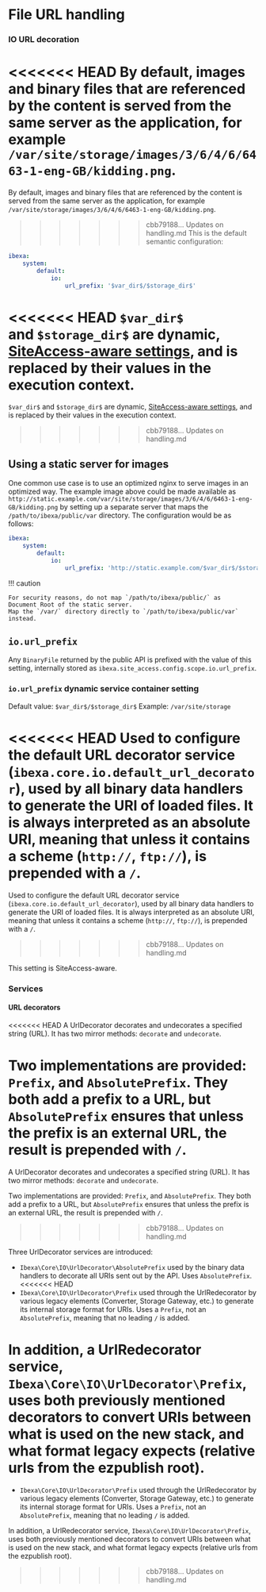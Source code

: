 # File URL handling

### IO URL decoration

<<<<<<< HEAD
By default, images and binary files that are referenced by the content is served from the same server as the application, for example `/var/site/storage/images/3/6/4/6/6463-1-eng-GB/kidding.png`.
=======
By default, images and binary files that are referenced by the content is served from the same server as the application, for example `/var/site/storage/images/3/6/4/6/6463-1-eng-GB/kidding.png`.
>>>>>>> cbb79188... Updates on handling.md
This is the default semantic configuration:

``` yaml
ibexa:
    system:
        default:
            io:
                url_prefix: '$var_dir$/$storage_dir$'
```

<<<<<<< HEAD
`$var_dir$` and `$storage_dir$` are dynamic, [SiteAccess-aware settings](../configuration.md#dynamic-settings-injection), and is replaced by their values in the execution context.
=======
`$var_dir$` and `$storage_dir$` are dynamic, [SiteAccess-aware settings](../configuration.md#dynamic-settings-injection), and is replaced by their values in the execution context.
>>>>>>> cbb79188... Updates on handling.md

## Using a static server for images

One common use case is to use an optimized nginx to serve images in an optimized way. The example image
above could be made available as `http://static.example.com/var/site/storage/images/3/6/4/6/6463-1-eng-GB/kidding.png`
by setting up a separate server that maps the `/path/to/ibexa/public/var` directory.
The configuration would be as follows:

``` yaml
ibexa:
    system:
        default:
            io:
                url_prefix: 'http://static.example.com/$var_dir$/$storage_dir$'
```

!!! caution

    For security reasons, do not map `/path/to/ibexa/public/` as
    Document Root of the static server.
    Map the `/var/` directory directly to `/path/to/ibexa/public/var` instead.

## `io.url_prefix`

Any `BinaryFile` returned by the public API is prefixed with the value of this setting, internally stored as `ibexa.site_access.config.scope.io.url_prefix`.

### `io.url_prefix` dynamic service container setting

Default value: `$var_dir$/$storage_dir$`
Example: `/var/site/storage`

<<<<<<< HEAD
Used to configure the default URL decorator service (`ibexa.core.io.default_url_decorator`), used by all binary data handlers to generate the URI of loaded files. It is always interpreted as an absolute URI, meaning that unless it contains a scheme (`http://`, `ftp://`), is prepended with a `/`.
=======
Used to configure the default URL decorator service (`ibexa.core.io.default_url_decorator`), used by all binary data handlers to generate the URI of loaded files. It is always interpreted as an absolute URI, meaning that unless it contains a scheme (`http://`, `ftp://`), is prepended with a `/`.
>>>>>>> cbb79188... Updates on handling.md

This setting is SiteAccess-aware.

### Services

#### URL decorators

<<<<<<< HEAD
A UrlDecorator decorates and undecorates a specified string (URL). It has two mirror methods: `decorate` and `undecorate`.

Two implementations are provided: `Prefix`, and `AbsolutePrefix`. They both add a prefix to a URL, but `AbsolutePrefix` ensures that unless the prefix is an external URL, the result is prepended with `/`.
=======
A UrlDecorator decorates and undecorates a specified string (URL). It has two mirror methods: `decorate` and `undecorate`.

Two implementations are provided: `Prefix`, and `AbsolutePrefix`. They both add a prefix to a URL, but `AbsolutePrefix` ensures that unless the prefix is an external URL, the result is prepended with `/`.
>>>>>>> cbb79188... Updates on handling.md

Three UrlDecorator services are introduced:

- `Ibexa\Core\IO\UrlDecorator\AbsolutePrefix` used by the binary data handlers to decorate all URIs sent out by the API. Uses `AbsolutePrefix`.
<<<<<<< HEAD
- `Ibexa\Core\IO\UrlDecorator\Prefix` used through the UrlRedecorator by various legacy elements (Converter, Storage Gateway, etc.) to generate its internal storage format for URIs. Uses a `Prefix`, not an `AbsolutePrefix`, meaning that no leading `/` is added.

In addition, a UrlRedecorator service, `Ibexa\Core\IO\UrlDecorator\Prefix`, uses both previously mentioned decorators to convert URIs between what is used on the new stack, and what format legacy expects (relative urls from the ezpublish root).
=======
- `Ibexa\Core\IO\UrlDecorator\Prefix` used through the UrlRedecorator by various legacy elements (Converter, Storage Gateway, etc.) to generate its internal storage format for URIs. Uses a `Prefix`, not an `AbsolutePrefix`, meaning that no leading `/` is added.

In addition, a UrlRedecorator service, `Ibexa\Core\IO\UrlDecorator\Prefix`, uses both previously mentioned decorators to convert URIs between what is used on the new stack, and what format legacy expects (relative urls from the ezpublish root).
>>>>>>> cbb79188... Updates on handling.md
